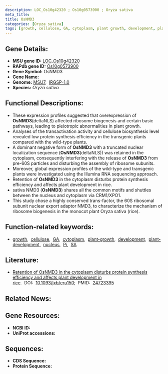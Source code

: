 ```yaml
---
description: LOC_Os10g42320 ; Os10g0573900 ; Oryza sativa
meta_title:
title: OsNMD3
categories: [Oryza sativa]
tags: [growth, cellulose, GA, cytoplasm, plant growth, development, plant development, nucleus, Pi, SA]
---
```


## Gene Details:
- **MSU gene ID:** [LOC_Os10g42320](http://rice.uga.edu/cgi-bin/ORF_infopage.cgi?orf=LOC_Os10g42320)  
- **RAPdb gene ID:** [Os10g0573900](https://rapdb.dna.affrc.go.jp/locus/?name=Os10g0573900)  
- **Gene Symbol:** OsNMD3
- **Gene Name:**
- **Genome:**  [MSU7](http://rice.uga.edu/),&nbsp;&nbsp;[IRGSP-1.0](https://rapdb.dna.affrc.go.jp/download/irgsp1.html)
- **Species:** *Oryza sativa*

## Functional Descriptions:
   - These expression profiles suggested that overexpression of **OsNMD3**(deltaNLS) affected ribosome biogenesis and certain basic pathways, leading to pleiotropic abnormalities in plant growth.
   - Analyses of the transactivation activity and cellulose biosynthesis level revealed low protein synthesis efficiency in the transgenic plants compared with the wild-type plants.
   - A dominant negative form of **OsNMD3** with a truncated nuclear localization sequence (**OsNMD3**(deltaNLS)) was retained in the cytoplasm, consequently interfering with the release of **OsNMD3** from pre-60S particles and disturbing the assembly of ribosome subunits.
   - Moreover, global expression profiles of the wild-type and transgenic plants were investigated using the Illumina RNA sequencing approach.
   - Retention of **OsNMD3** in the cytoplasm disturbs protein synthesis efficiency and affects plant development in rice.
   - sativa NMD3 (**OsNMD3**) shares all the common motifs and shuttles between the nucleus and cytoplasm via CRM1/XPO1.
   - This study chose a highly conserved trans-factor, the 60S ribosomal subunit nuclear export adaptor NMD3, to characterize the mechanism of ribosome biogenesis in the monocot plant Oryza sativa (rice).

## Function-related keywords:
   - [growth](/tags/growth/),&nbsp;&nbsp;[cellulose](/tags/cellulose/),&nbsp;&nbsp;[GA](/tags/GA/),&nbsp;&nbsp;[cytoplasm](/tags/cytoplasm/),&nbsp;&nbsp;[plant-growth](/tags/plant-growth/),&nbsp;&nbsp;[development](/tags/development/),&nbsp;&nbsp;[plant-development](/tags/plant-development/),&nbsp;&nbsp;[nucleus](/tags/nucleus/),&nbsp;&nbsp;[Pi](/tags/Pi/),&nbsp;&nbsp;[SA](/tags/SA/)

## Literature:
   - [Retention of OsNMD3 in the cytoplasm disturbs protein synthesis efficiency and affects plant development in rice](https://www.doi.org/10.1093/jxb/eru150).&nbsp;&nbsp;DOI:&nbsp;&nbsp;[10.1093/jxb/eru150](https://www.doi.org/10.1093/jxb/eru150);&nbsp;&nbsp;PMID:&nbsp;&nbsp;[24723395](https://pubmed.ncbi.nlm.nih.gov/24723395/)

## Related News:

## Gene Resources:
- **NCBI ID:**  []()
- **UniProt accessions:** [](https://www.uniprot.org/uniprotkb//entry)

## Sequences:
- **CDS Sequence:**
- **Protein Sequence:**

